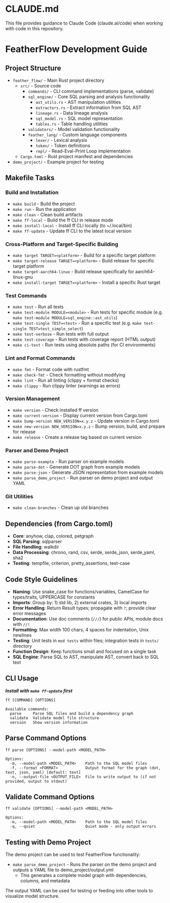 # CLAUDE.md

This file provides guidance to Claude Code (claude.ai/code) when working with code in this repository.

# FeatherFlow Development Guide

## Project Structure
- `feather_flow/` - Main Rust project directory
  - `src/` - Source code
    - `commands/` - CLI command implementations (parse, validate)
    - `sql_engine/` - Core SQL parsing and analysis functionality
      - `ast_utils.rs` - AST manipulation utilities
      - `extractors.rs` - Extract information from SQL AST
      - `lineage.rs` - Data lineage analysis
      - `sql_model.rs` - SQL model representation
      - `tables.rs` - Table handling utilities
    - `validators/` - Model validation functionality
    - `feather_lang/` - Custom language components
      - `lexer/` - Lexical analysis
      - `token/` - Token definitions
      - `repl/` - Read-Eval-Print Loop implementation
  - `Cargo.toml` - Rust project manifest and dependencies
- `demo_project/` - Example project for testing

## Makefile Tasks

### Build and Installation
- `make build` - Build the project
- `make run` - Run the application
- `make clean` - Clean build artifacts
- `make ff-local` - Build the ff CLI in release mode
- `make install-local` - Install ff CLI locally (to ~/.local/bin)
- `make ff-update` - Update ff CLI to the latest local version

### Cross-Platform and Target-Specific Building
- `make target TARGET=<platform>` - Build for a specific target platform
- `make target-release TARGET=<platform>` - Build release for specific target platform
- `make target-aarch64-linux` - Build release specifically for aarch64-linux-gnu
- `make install-target TARGET=<platform>` - Install a specific Rust target

### Test Commands
- `make test` - Run all tests
- `make test-module MODULE=<module>` - Run tests for specific module (e.g. `make test-module MODULE=sql_engine::ast_utils`)
- `make test-single TEST=<test>` - Run a specific test (e.g. `make test-single TEST=test_simple_select`)
- `make test-verbose` - Run tests with full output
- `make test-coverage` - Run tests with coverage report (HTML output)
- `make ci-test` - Run tests using absolute paths (for CI environments)

### Lint and Format Commands
- `make fmt` - Format code with rustfmt
- `make check-fmt` - Check formatting without modifying
- `make lint` - Run all linting (clippy + format checks)
- `make clippy` - Run clippy linter (warnings as errors)

### Version Management
- `make version` - Check installed ff version
- `make current-version` - Display current version from Cargo.toml
- `make bump-version NEW_VERSION=x.y.z` - Update version in Cargo.toml
- `make new-version NEW_VERSION=x.y.z` - Bump version, build, and prepare for release
- `make release` - Create a release tag based on current version

### Parser and Demo Project
- `make parse-example` - Run parser on example models
- `make parse-dot` - Generate DOT graph from example models
- `make parse-json` - Generate JSON representation from example models
- `make parse_demo_project` - Run parser on demo project and output YAML

### Git Utilities
- `make clean-branches` - Clean up old branches

## Dependencies (from Cargo.toml)
- **Core**: anyhow, clap, colored, petgraph
- **SQL Parsing**: sqlparser
- **File Handling**: walkdir
- **Data Processing**: chrono, rand, csv, serde, serde_json, serde_yaml, sha2
- **Testing**: tempfile, criterion, pretty_assertions, test-case

## Code Style Guidelines
- **Naming**: Use snake_case for functions/variables, CamelCase for types/traits, UPPERCASE for constants
- **Imports**: Group by: 1) std lib, 2) external crates, 3) local imports
- **Error Handling**: Return Result types; propagate with `?`; provide clear error messages
- **Documentation**: Use doc comments (`///`) for public APIs, module docs with `//!`
- **Formatting**: Max width 100 chars, 4 spaces for indentation, Unix newlines
- **Testing**: Unit tests in `mod tests` within files; integration tests in `tests/` directory
- **Function Design**: Keep functions small and focused on a single task
- **SQL Engine**: Parse SQL to AST, manipulate AST, convert back to SQL text

## CLI Usage
***Install with `make ff-update` first***
```
ff [COMMAND] [OPTIONS]

Available commands:
  parse     Parse SQL files and build a dependency graph
  validate  Validate model file structure
  version   Show version information
```

## Parse Command Options
```
ff parse [OPTIONS] --model-path <MODEL_PATH>

Options:
  -m, --model-path <MODEL_PATH>    Path to the SQL model files
  -f, --format <FORMAT>            Output format for the graph (dot, text, json, yaml) [default: text]
  -o, --output-file <OUTPUT_FILE>  File to write output to (if not provided, output to stdout)
```

## Validate Command Options
```
ff validate [OPTIONS] --model-path <MODEL_PATH>

Options:
  -m, --model-path <MODEL_PATH>    Path to the SQL model files
  -q, --quiet                      Quiet mode - only output errors
```

## Testing with Demo Project
The demo project can be used to test FeatherFlow functionality:

- `make parse_demo_project` - Runs the parser on the demo project and outputs a YAML file to demo_project/output.yml
  - This generates a complete model graph with dependencies, columns, and metadata

The output YAML can be used for testing or feeding into other tools to visualize model structure.